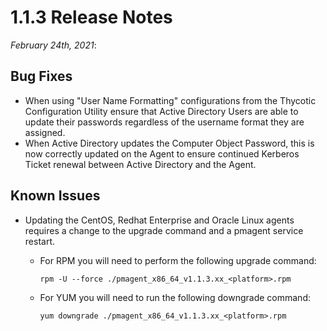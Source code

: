 [title]: # (1.1.3 Release)
[tags]: # (read me)
[priority]: # (30995)
# 1.1.3 Release Notes

_February 24th, 2021_:

## Bug Fixes

* When using "User Name Formatting" configurations from the Thycotic Configuration Utility ensure that Active Directory Users are able to update their passwords regardless of the username format they are assigned.
* When Active Directory updates the Computer Object Password, this is now correctly updated on the Agent to ensure continued Kerberos Ticket renewal between Active Directory and the Agent.

## Known Issues

* Updating the CentOS, Redhat Enterprise and Oracle Linux agents requires a change to the upgrade command and a pmagent service restart.
  * For RPM you will need to perform the following upgrade command:

    `rpm -U --force ./pmagent_x86_64_v1.1.3.xx_<platform>.rpm`
  * For YUM you will need to run the following downgrade command:

    `yum downgrade ./pmagent_x86_64_v1.1.3.xx_<platform>.rpm`
